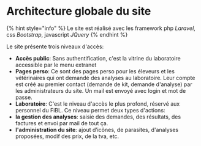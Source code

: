 # Architecture globale du site



{% hint style="info" %}
Le site est réalisé avec les framework php _Laravel_, css _Bootstrap_, javascript _JQuery_
{% endhint %}

Le site présente trois niveaux d'accès:

*  **Accès public**: Sans authentification, c'est la vitrine du laboratoire accessible par le menu extranet
*  **Pages perso**: Ce sont des pages perso pour les éleveurs et les vétérinaires qui ont demandé des analyses au laboratoire. Leur compte est créé au premier contact \(demande de kit, demande d'analyse\) par les administrateurs du site. Un mail est envoyé avec login et mot de passe.
*  **Laboratoire**: C'est le niveau d'accès le plus profond, réservé aux personnel du FiBL. Ce niveau permet deux types d'actions:
  * **la gestion des analyses**: saisie des demandes, des résultats, des factures et envoi par mail de tout ça.
  * **l'administration du site**: ajout d’icônes, de parasites, d'analyses proposées, modif des prix, de la tva, etc.

